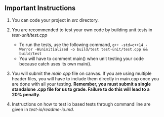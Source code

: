## Important Instructions

1. You can code your project in *src* directory. 

2. You are recommended to test your own code by building unit tests in *test-unit/test.cpp*
    - To run the tests, use the following command, 
        `g++ -std=c++14 -Werror -Wuninitialized -o build/test test-unit/test.cpp && build/test`
    - You will have to comment main() when unit testing your code because catch uses its own main().

3. You will submit the *main.cpp* file on canvas. If you are using multiple header files, you will have to include them directly in main.cpp once you are done with all your testing. **Remember, you must submit a single standalone .cpp file for us to grade. Failure to do this will lead to a 20% penalty**.

4. Instructions on how to test io based tests through command line are given in *test-io/readme-io.md*.
